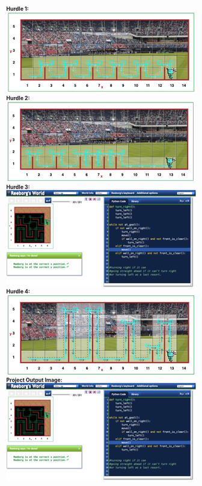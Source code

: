 **Hurdle 1:**
![This is an image](https://github.com/maryambiibii/100DaysOfCode/blob/main/Day6/Img/Hurdle1.png)
**Hurdle 2:**
![This is an image](https://github.com/maryambiibii/100DaysOfCode/blob/main/Day6/Img/Hurdle3.png)
**Hurdle 3:**
![This is an image](https://github.com/maryambiibii/100DaysOfCode/blob/main/Day6/Img/Project_Output.png)
**Hurdle 4:**
![This is an image](https://github.com/maryambiibii/100DaysOfCode/blob/main/Day6/Img/Hurdle4.png)
**Project Output Image:**
![This is an image](https://github.com/maryambiibii/100DaysOfCode/blob/main/Day6/Img/Project_Output.png)
